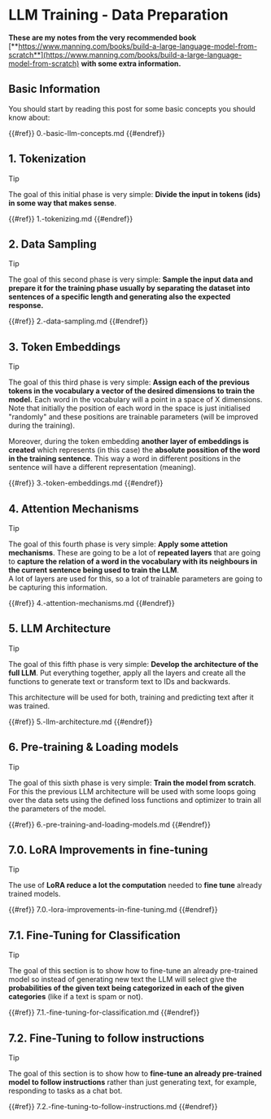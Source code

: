 # LLM Training - Data Preparation

**These are my notes from the very recommended book** [**https://www.manning.com/books/build-a-large-language-model-from-scratch**](https://www.manning.com/books/build-a-large-language-model-from-scratch) **with some extra information.**

## Basic Information

You should start by reading this post for some basic concepts you should know about:

{{#ref}}
0.-basic-llm-concepts.md
{{#endref}}

## 1. Tokenization

> [!TIP]
> The goal of this initial phase is very simple: **Divide the input in tokens (ids) in some way that makes sense**.

{{#ref}}
1.-tokenizing.md
{{#endref}}

## 2. Data Sampling

> [!TIP]
> The goal of this second phase is very simple: **Sample the input data and prepare it for the training phase usually by separating the dataset into sentences of a specific length and generating also the expected response.**

{{#ref}}
2.-data-sampling.md
{{#endref}}

## 3. Token Embeddings

> [!TIP]
> The goal of this third phase is very simple: **Assign each of the previous tokens in the vocabulary a vector of the desired dimensions to train the model.** Each word in the vocabulary will a point in a space of X dimensions.\
> Note that initially the position of each word in the space is just initialised "randomly" and these positions are trainable parameters (will be improved during the training).
>
> Moreover, during the token embedding **another layer of embeddings is created** which represents (in this case) the **absolute possition of the word in the training sentence**. This way a word in different positions in the sentence will have a different representation (meaning).

{{#ref}}
3.-token-embeddings.md
{{#endref}}

## 4. Attention Mechanisms

> [!TIP]
> The goal of this fourth phase is very simple: **Apply some attetion mechanisms**. These are going to be a lot of **repeated layers** that are going to **capture the relation of a word in the vocabulary with its neighbours in the current sentence being used to train the LLM**.\
> A lot of layers are used for this, so a lot of trainable parameters are going to be capturing this information.

{{#ref}}
4.-attention-mechanisms.md
{{#endref}}

## 5. LLM Architecture

> [!TIP]
> The goal of this fifth phase is very simple: **Develop the architecture of the full LLM**. Put everything together, apply all the layers and create all the functions to generate text or transform text to IDs and backwards.
>
> This architecture will be used for both, training and predicting text after it was trained.

{{#ref}}
5.-llm-architecture.md
{{#endref}}

## 6. Pre-training & Loading models

> [!TIP]
> The goal of this sixth phase is very simple: **Train the model from scratch**. For this the previous LLM architecture will be used with some loops going over the data sets using the defined loss functions and optimizer to train all the parameters of the model.

{{#ref}}
6.-pre-training-and-loading-models.md
{{#endref}}

## 7.0. LoRA Improvements in fine-tuning

> [!TIP]
> The use of **LoRA reduce a lot the computation** needed to **fine tune** already trained models.

{{#ref}}
7.0.-lora-improvements-in-fine-tuning.md
{{#endref}}

## 7.1. Fine-Tuning for Classification

> [!TIP]
> The goal of this section is to show how to fine-tune an already pre-trained model so instead of generating new text the LLM will select give the **probabilities of the given text being categorized in each of the given categories** (like if a text is spam or not).

{{#ref}}
7.1.-fine-tuning-for-classification.md
{{#endref}}

## 7.2. Fine-Tuning to follow instructions

> [!TIP]
> The goal of this section is to show how to **fine-tune an already pre-trained model to follow instructions** rather than just generating text, for example, responding to tasks as a chat bot.

{{#ref}}
7.2.-fine-tuning-to-follow-instructions.md
{{#endref}}
